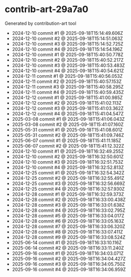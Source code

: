 # contrib-art-29a7a0
Generated by contribution-art tool
- 2024-12-10 commit #1 @ 2025-09-18T15:14:49.606Z
- 2024-12-10 commit #2 @ 2025-09-18T15:14:51.063Z
- 2024-12-10 commit #3 @ 2025-09-18T15:14:52.725Z
- 2024-12-10 commit #4 @ 2025-09-18T15:14:54.196Z
- 2024-12-10 commit #1 @ 2025-09-18T15:40:50.778Z
- 2024-12-10 commit #2 @ 2025-09-18T15:40:52.217Z
- 2024-12-10 commit #3 @ 2025-09-18T15:40:53.483Z
- 2024-12-10 commit #4 @ 2025-09-18T15:40:54.621Z
- 2024-12-11 commit #1 @ 2025-09-18T15:40:56.053Z
- 2024-12-11 commit #2 @ 2025-09-18T15:40:57.153Z
- 2024-12-11 commit #3 @ 2025-09-18T15:40:58.295Z
- 2024-12-11 commit #4 @ 2025-09-18T15:40:59.435Z
- 2024-12-12 commit #1 @ 2025-09-18T15:41:00.985Z
- 2024-12-12 commit #2 @ 2025-09-18T15:41:02.113Z
- 2024-12-12 commit #3 @ 2025-09-18T15:41:03.362Z
- 2024-12-12 commit #4 @ 2025-09-18T15:41:04.547Z
- 2025-03-08 commit #1 @ 2025-09-18T15:41:06.043Z
- 2025-03-08 commit #2 @ 2025-09-18T15:41:07.160Z
- 2025-05-31 commit #1 @ 2025-09-18T15:41:08.601Z
- 2025-05-31 commit #2 @ 2025-09-18T15:41:09.746Z
- 2025-06-07 commit #1 @ 2025-09-18T15:41:11.185Z
- 2025-06-07 commit #2 @ 2025-09-18T15:41:12.322Z
- 2024-12-10 commit #1 @ 2025-09-18T16:32:49.255Z
- 2024-12-10 commit #2 @ 2025-09-18T16:32:50.601Z
- 2024-12-10 commit #3 @ 2025-09-18T16:32:51.753Z
- 2024-12-10 commit #4 @ 2025-09-18T16:32:52.813Z
- 2024-12-25 commit #1 @ 2025-09-18T16:32:54.342Z
- 2024-12-25 commit #2 @ 2025-09-18T16:32:55.491Z
- 2024-12-25 commit #3 @ 2025-09-18T16:32:56.669Z
- 2024-12-25 commit #4 @ 2025-09-18T16:32:57.930Z
- 2024-12-28 commit #1 @ 2025-09-18T16:32:59.373Z
- 2024-12-28 commit #2 @ 2025-09-18T16:33:00.438Z
- 2024-12-28 commit #3 @ 2025-09-18T16:33:01.638Z
- 2024-12-28 commit #4 @ 2025-09-18T16:33:02.795Z
- 2024-12-28 commit #5 @ 2025-09-18T16:33:04.017Z
- 2024-12-28 commit #6 @ 2025-09-18T16:33:05.163Z
- 2024-12-28 commit #7 @ 2025-09-18T16:33:06.320Z
- 2024-12-28 commit #8 @ 2025-09-18T16:33:07.411Z
- 2024-12-28 commit #9 @ 2025-09-18T16:33:08.524Z
- 2025-06-14 commit #1 @ 2025-09-18T16:33:10.116Z
- 2025-06-14 commit #2 @ 2025-09-18T16:33:11.240Z
- 2025-09-16 commit #1 @ 2025-09-18T16:34:03.071Z
- 2025-09-16 commit #2 @ 2025-09-18T16:34:04.427Z
- 2025-09-16 commit #3 @ 2025-09-18T16:34:05.750Z
- 2025-09-16 commit #4 @ 2025-09-18T16:34:06.959Z
